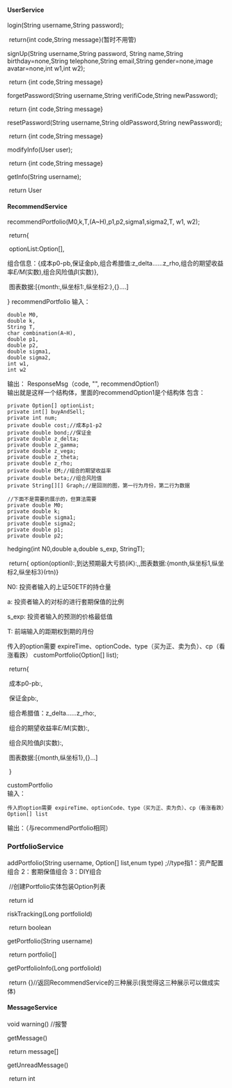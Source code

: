 #### UserService

login(String username,String password);

​	return{int code,String message}(暂时不用管)

signUp(String username,String password, String name,String birthday=none,String telephone,String email,String gender=none,image avatar=none,int w1,int w2);

​	return {int code,String message}

forgetPassword(String username,String verifiCode,String newPassword);

​	return {int code,String message}

resetPassword(String username,String oldPassword,String newPassword);

​	return {int code,String message}

modifyInfo(User user);

​	return {int code,String message}

getInfo(String username);

​	return User



#### RecommendService

recommendPortfolio(M0,k,T,(A~H),p1,p2,sigma1,sigma2,T, w1, w2);

​	return{

​	optionList:Option[],

​	组合信息：{成本p0-pb,保证金pb,组合希腊值:z_delta......z_rho,组合的期望收益率*E/M*(实数),组合风险值*β*(实数)},

​	图表数据:[{month:,纵坐标1:,纵坐标2:},{}....]

}
recommendPortfolio
输入：

	double M0,  
	double k,  
	String T,  
	char combination(A~H),  
	double p1,  
	double p2,  
	double sigma1,  
	double sigma2,  
	int w1,  
	int w2   
 
输出： 
ResponseMsg（code, "", recommendOption1）  
输出就是这样一个结构体，里面的recommendOption1是个结构体 
包含：  

	private Option[] optionList;
    private int[] buyAndSell;
    private int num;
    private double cost;//成本p1-p2
    private double bond;//保证金
    private double z_delta;
    private double z_gamma;
    private double z_vega;
    private double z_theta;
    private double z_rho;
    private double EM;//组合的期望收益率
    private double beta;//组合风险值
    private String[][] Graph;//是回测的图，第一行为月份，第二行为数据
	
	//下面不是需要的展示的，但算法需要
    private double M0;
    private double k;
    private double sigma1;
    private double sigma2;
    private double p1;
    private double p2;




hedging(int N0,double a,double s_exp, StringT);

​	return{ option(optionI):,到达预期最大亏损(iK):,,图表数据:{month,纵坐标1,纵坐标2,纵坐标3}(rtn)}



N0: 投资者输入的上证50ETF的持仓量

a:    投资者输入的对标的进行套期保值的比例

s_exp: 投资者输入的预测的价格最低值

T: 前端输入的距期权到期的月份



传入的option需要 expireTime、optionCode、type（买为正、卖为负）、cp（看涨看跌）
customPortfolio(Option[] list);

​	return{

​	成本p0-pb:,

​	保证金pb:,

​	组合希腊值：z_delta......z_rho:,

​	组合的期望收益率*E/M*(实数):,

​	组合风险值*β*(实数):,

​	图表数据:[{month,纵坐标1},{}...]

​	}

customPortfolio		  
输入：

	传入的option需要 expireTime、optionCode、type（买为正、卖为负）、cp（看涨看跌）
	Option[] list

输出：（与recommendPortfolio相同）

### PortfolioService

addPortfolio(String username, Option[] list,enum type) ;//type指1：资产配置组合 2：套期保值组合 3：DIY组合

​	//创建Portfolio实体包装Option列表

​	return id

riskTracking(Long portfolioId) 

​	return boolean

getPortfolio(String username) 

​	return portfolio[]

getPortfolioInfo(Long portfolioId) 

​	return {}//返回RecommendService的三种展示(我觉得这三种展示可以做成实体)



#### MessageService

void warning() //报警

getMessage() 

​	return message[]

getUnreadMessage()

​	return int